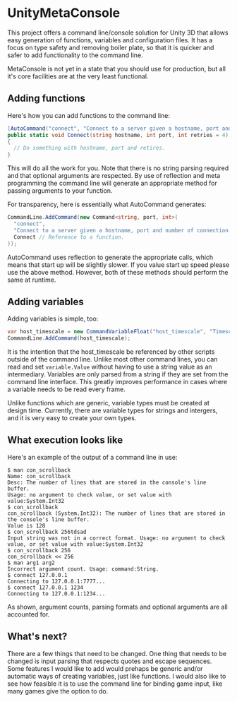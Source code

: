 # UnityMetaConsole
This project offers a command line/console solution for Unity 3D that allows easy generation of functions, variables and configuration files. It has a focus on type safety and removing boiler plate, so that it is quicker and safer to add functionality to the command line.

MetaConsole is not yet in a state that you should use for production, but all it's core facilities are at the very least functional.

## Adding functions
Here's how you can add functions to the command line:

```cs
[AutoCommand("connect", "Connect to a server given a hostname, port and number of connection retries.")]
public static void Connect(string hostname, int port, int retries = 4)
{
  // Do something with hostname, port and retires.
}
```

This will do all the work for you. Note that there is no string parsing required and that optional arguments are respected. By use of reflection and meta programming the command line will generate an appropriate method for passing arguments to your function.

For transparency, here is essentially what AutoCommand generates:

```cs
CommandLine.AddCommand(new Command<string, port, int>(
  "connect", 
  "Connect to a server given a hostname, port and number of connection retries."
  Connect // Reference to a function.
));
```

AutoCommand uses reflection to generate the appropriate calls, which means that start up will be slightly slower. If you value start up speed please use the above method. However, both of these methods should perform the same at runtime.

## Adding variables
Adding variables is simple, too:

```cs
var host_timescale = new CommandVariableFloat("host_timescale", "Timescale of the host.", value:1.0f, min:0f, max:10f);
CommandLine.AddCommand(host_timescale);
```

It is the intention that the host_timescale be referenced by other scripts outside of the command line. Unlike most other command lines, you can read and set ``variable.Value`` without having to use a string value as an intermediary. Variables are only parsed from a string if they are set from the command line interface. This greatly improves performance in cases where a variable needs to be read every frame.

Unlike functions which are generic, variable types must be created at design time. Currently, there are variable types for strings and intergers, and it is very easy to create your own types.

## What execution looks like
Here's an example of the output of a command line in use:

```
$ man con_scrollback
Name: con_scrollback
Desc: The number of lines that are stored in the console's line buffer.
Usage: no argument to check value, or set value with value:System.Int32
$ con_scrollback
con_scrollback (System.Int32): The number of lines that are stored in the console's line buffer.
Value is 128
$ con_scrollback 256tdsad
Input string was not in a correct format. Usage: no argument to check value, or set value with value:System.Int32
$ con_scrollback 256
con_scrollback << 256
$ man arg1 arg2
Incorrect argument count. Usage: command:String.
$ connect 127.0.0.1
Connecting to 127.0.0.1:7777...
$ connect 127.0.0.1 1234
Connecting to 127.0.0.1:1234...
```

As shown, argument counts, parsing formats and optional arguments are all accounted for.

## What's next?

There are a few things that need to be changed. One thing that needs to be changed is input parsing that respects quotes and escape sequences. Some features I would like to add would prehaps be generic and/or automatic ways of creating variables, just like functions. I would also like to see how feasible it is to use the command line for binding game input, like many games give the option to do.
